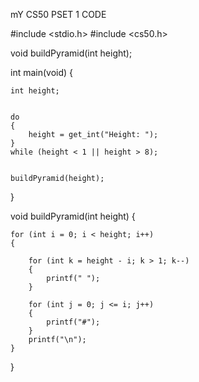 mY CS50 PSET 1 CODE

#include <stdio.h>
#include <cs50.h>

void buildPyramid(int height);

int main(void)
{

    int height;


    do
    {
        height = get_int("Height: ");
    }
    while (height < 1 || height > 8);


    buildPyramid(height);
}

void buildPyramid(int height)
{

    for (int i = 0; i < height; i++)
    {

        for (int k = height - i; k > 1; k--)
        {
            printf(" ");
        }

        for (int j = 0; j <= i; j++)
        {
            printf("#");
        }
        printf("\n");
    }
}

